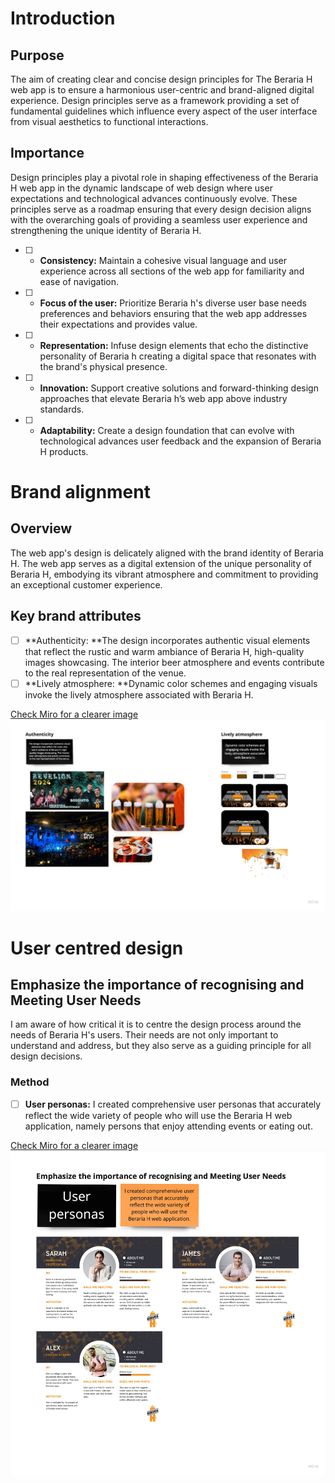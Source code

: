 # Introduction

## Purpose
The aim of creating clear and concise design principles for The Beraria H web app is to ensure a harmonious user-centric and brand-aligned digital experience. Design principles serve as a framework providing a set of fundamental guidelines which influence every aspect of the user interface from visual aesthetics to functional interactions.

## Importance
Design principles play a pivotal role in shaping effectiveness of the Beraria H web app in the dynamic landscape of web design where user expectations and technological advances continuously evolve. These principles serve as a roadmap ensuring that every design decision aligns with the overarching goals of providing a seamless user experience and strengthening the unique identity of Beraria H. 

- [ ] - **Consistency:** Maintain a cohesive visual language and user experience across all sections of the web app for familiarity and ease of navigation. 
- [ ] - **Focus of the user:** Prioritize Beraria h's diverse user base needs preferences and behaviors ensuring that the web app addresses their expectations and provides value.
- [ ] - **Representation:** Infuse design elements that echo the distinctive personality of Beraria h creating a digital space that resonates with the brand's physical presence.
- [ ] - **Innovation:**  Support creative solutions and forward-thinking design approaches that elevate Beraria h’s web app above industry standards. 
- [ ] - **Adaptability:** Create a design foundation that can evolve with technological advances user feedback and the expansion of Beraria H products.

# Brand alignment

## Overview
The web app's design is delicately aligned with the brand identity of Beraria H. The web app serves as a digital extension of the unique personality of Beraria H, embodying its vibrant atmosphere and commitment to providing an exceptional customer experience.

## Key brand attributes

- [ ] **Authenticity: **The design incorporates authentic visual elements that reflect the rustic and warm ambiance of Beraria H, high-quality images showcasing. The interior beer atmosphere and events contribute to the real representation of the venue.
- [ ] **Lively atmosphere: **Dynamic color schemes and engaging visuals invoke the lively atmosphere associated with Beraria H.

[Check Miro for a clearer image](https://miro.com/app/board/uXjVMj2Vrlo=/?moveToWidget=3458764572823466574&cot=14)
![BerariaH_App_-_Brand_alignment_design_principle](uploads/a8fe8c0cda88d1e86e4b34a7e70503d8/BerariaH_App_-_Brand_alignment_design_principle.jpg)


# User centred design

## Emphasize the importance of recognising and Meeting User Needs
I am aware of how critical it is to centre the design process around the needs of Beraria H's users. Their needs are not only important to understand and address, but they also serve as a guiding principle for all design decisions.

### Method
- [ ] **User personas:** I created comprehensive user personas that accurately reflect the wide variety of people who will use the Beraria H web application, namely persons that enjoy attending events or eating out.

[Check Miro for a clearer image](https://miro.com/app/board/uXjVMj2Vrlo=/?moveToWidget=3458764572830529856&cot=14)
![BerariaH_App_-_User_centered_design_principle](uploads/883284a04b50e6411f164d88fd5fd20d/BerariaH_App_-_User_centered_design_principle.jpg)


